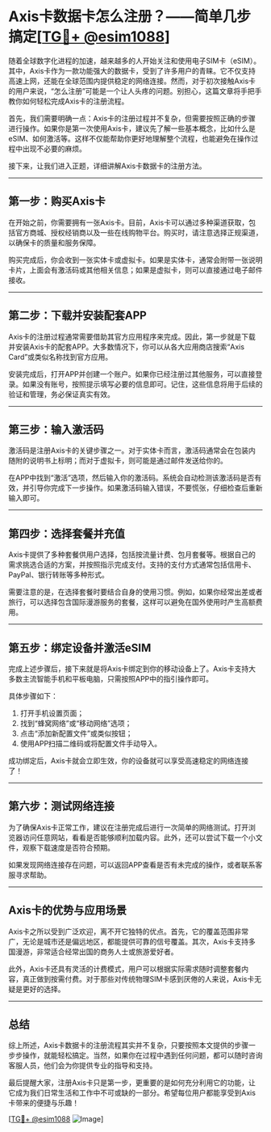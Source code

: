# Axis卡数据卡怎么注册？——简单几步搞定[[TG💪+ @esim1088](https://t.me/s/esim1088)]

随着全球数字化进程的加速，越来越多的人开始关注和使用电子SIM卡（eSIM）。其中，Axis卡作为一款功能强大的数据卡，受到了许多用户的青睐。它不仅支持高速上网，还能在全球范围内提供稳定的网络连接。然而，对于初次接触Axis卡的用户来说，“怎么注册”可能是一个让人头疼的问题。别担心，这篇文章将手把手教你如何轻松完成Axis卡的注册流程。

首先，我们需要明确一点：Axis卡的注册过程并不复杂，但需要按照正确的步骤进行操作。如果你是第一次使用Axis卡，建议先了解一些基本概念，比如什么是eSIM、如何激活等。这样不仅能帮助你更好地理解整个流程，也能避免在操作过程中出现不必要的麻烦。

接下来，让我们进入正题，详细讲解Axis卡数据卡的注册方法。

---

## **第一步：购买Axis卡**

在开始之前，你需要拥有一张Axis卡。目前，Axis卡可以通过多种渠道获取，包括官方商城、授权经销商以及一些在线购物平台。购买时，请注意选择正规渠道，以确保卡的质量和服务保障。

购买完成后，你会收到一张实体卡或虚拟卡。如果是实体卡，通常会附带一张说明卡片，上面会有激活码或其他相关信息；如果是虚拟卡，则可以直接通过电子邮件接收。

---

## **第二步：下载并安装配套APP**

Axis卡的注册过程通常需要借助其官方应用程序来完成。因此，第一步就是下载并安装Axis卡的配套APP。大多数情况下，你可以从各大应用商店搜索“Axis Card”或类似名称找到官方应用。

安装完成后，打开APP并创建一个账户。如果你已经注册过其他服务，可以直接登录。如果没有账号，按照提示填写必要的信息即可。记住，这些信息将用于后续的验证和管理，务必保证真实有效。

---

## **第三步：输入激活码**

激活码是注册Axis卡的关键步骤之一。对于实体卡而言，激活码通常会在包装内随附的说明书上标明；而对于虚拟卡，则可能是通过邮件发送给你的。

在APP中找到“激活”选项，然后输入你的激活码。系统会自动检测该激活码是否有效，并引导你完成下一步操作。如果激活码输入错误，不要慌张，仔细检查后重新输入即可。

---

## **第四步：选择套餐并充值**

Axis卡提供了多种套餐供用户选择，包括按流量计费、包月套餐等。根据自己的需求挑选合适的方案，并按照指示完成支付。支持的支付方式通常包括信用卡、PayPal、银行转账等多种形式。

需要注意的是，在选择套餐时要结合自身的使用习惯。例如，如果你经常出差或者旅行，可以选择包含国际漫游服务的套餐，这样可以避免在国外使用时产生高额费用。

---

## **第五步：绑定设备并激活eSIM**

完成上述步骤后，接下来就是将Axis卡绑定到你的移动设备上了。Axis卡支持大多数主流智能手机和平板电脑，只需按照APP中的指引操作即可。

具体步骤如下：
1. 打开手机设置页面；
2. 找到“蜂窝网络”或“移动网络”选项；
3. 点击“添加新配置文件”或类似按钮；
4. 使用APP扫描二维码或将配置文件手动导入。

成功绑定后，Axis卡就会立即生效，你的设备就可以享受高速稳定的网络连接了！

---

## **第六步：测试网络连接**

为了确保Axis卡正常工作，建议在注册完成后进行一次简单的网络测试。打开浏览器访问任意网站，看看是否能够顺利加载内容。此外，还可以尝试下载一个小文件，观察下载速度是否符合预期。

如果发现网络连接存在问题，可以返回APP查看是否有未完成的操作，或者联系客服寻求帮助。

---

## **Axis卡的优势与应用场景**

Axis卡之所以受到广泛欢迎，离不开它独特的优点。首先，它的覆盖范围非常广，无论是城市还是偏远地区，都能提供可靠的信号覆盖。其次，Axis卡支持多国漫游，非常适合经常出国的商务人士或旅游爱好者。

此外，Axis卡还具有灵活的计费模式，用户可以根据实际需求随时调整套餐内容，真正做到按需付费。对于那些对传统物理SIM卡感到厌倦的人来说，Axis卡无疑是更好的选择。

---

## **总结**

综上所述，Axis卡数据卡的注册流程其实并不复杂，只要按照本文提供的步骤一步步操作，就能轻松搞定。当然，如果你在过程中遇到任何问题，都可以随时咨询客服人员，他们会为你提供专业的指导和支持。

最后提醒大家，注册Axis卡只是第一步，更重要的是如何充分利用它的功能，让它成为我们日常生活和工作中不可或缺的一部分。希望每位用户都能享受到Axis卡带来的便捷与乐趣！

[[TG💪+ @esim1088](https://t.me/s/esim1088) ![Image](https://i.postimg.cc/4NQfJmqS/Snipaste-2025-05-13-00-14-12.png)]